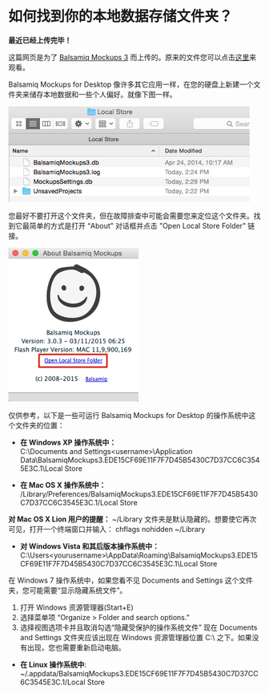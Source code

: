 # 如何找到你的本地数据存储文件夹？

**最近已经上传完毕！** 
   
这篇网页是为了 [Balsamiq Mockups 3](https://balsamiq.com/products/mockups/) 而上传的。原来的文件您可以点击[这里](http://media.balsamiq.com/files/Balsamiq_Mockups_v1-v2_Docs.pdf)来观看。  

Balsamiq Mockups for Desktop 像许多其它应用一样，在您的硬盘上新建一个文件夹来储存本地数据和一些个人偏好。就像下图一样。

![image](images/localstore.png)

您最好不要打开这个文件夹，但在故障排查中可能会需要您来定位这个文件夹。找到它最简单的方式是打开 “About” 对话框并点击  "Open Local Store Folder" 链接。

![image](images/aboutdialog.png)

仅供参考，以下是一些可运行 Balsamiq Mockups for Desktop 的操作系统中这个文件夹的位置：

- **在 Windows XP 操作系统中：**  
C:\Documents and Settings\<username>\Application Data\BalsamiqMockups3.EDE15CF69E11F7F7D45B5430C7D37CC6C3545E3C.1\Local Store

- **在 Mac OS X 操作系统中：**  
<your user home>/Library/Preferences/BalsamiqMockups3.EDE15CF69E11F7F7D45B5430C7D37CC6C3545E3C.1/Local Store

**对 Mac OS X Lion 用户的提醒：** ~/Library 文件夹是默认隐藏的。想要使它再次可见，打开一个终端窗口并输入：
chflags nohidden ~/Library

- **对 Windows Vista 和其后版本操作系统中：**
C:\Users\<yourusername>\AppData\Roaming\BalsamiqMockups3.EDE15CF69E11F7F7D45B5430C7D37CC6C3545E3C.1\Local Store

在 Windows 7 操作系统中，如果您看不见 Documents and Settings 这个文件夹，您可能需要“显示隐藏系统文件”。  
1. 打开 Windows 资源管理器(Start+E)  
2. 选择菜单项 “Organize > Folder and search options.”  
3. 选择视图选项卡并且取消勾选“隐藏受保护的操作系统文件”
现在 Documents and Settings 文件夹应该出现在 Windows 资源管理器位置 C:\ 之下。如果没有出现，您也需要重新启动电脑。

- **在 Linux 操作系统中**:
~/.appdata/BalsamiqMockups3.EDE15CF69E11F7F7D45B5430C7D37CC6C3545E3C.1/Local Store
